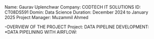 Name: Gaurav Uplenchwar
Company: CODTECH IT SOLUTIONS
ID: CT08DS591
Domin: Data Science
Duration: December 2024 to January 2025
Project Manager: Muzammil Ahmed


-OVERVIEW OF THE PROJECT
Project: DATA PIPELINE DEVELOPMENT:
*DATA PIPELINING WITH AIRFLOW:

